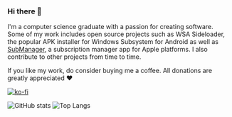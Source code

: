 ### Hi there 👋

I'm a computer science graduate with a passion for creating software. Some of my work includes open source projects such as WSA Sideloader, the popular APK installer for Windows Subsystem for Android as well as [SubManager](https://submanager.app), a subscription manager app for Apple platforms. I also contribute to other projects from time to time.

If you like my work, do consider buying me a coffee. All donations are greatly appreciated ❤️

[![ko-fi](https://ko-fi.com/img/githubbutton_sm.svg)](https://ko-fi.com/F1F1K06VY)

![GitHub stats](https://github-readme-stats-nu-hazel-61.vercel.app/api?username=infinitepower18&show_icons=true&theme=tokyonight)
![Top Langs](https://github-readme-stats-nu-hazel-61.vercel.app/api/top-langs/?username=infinitepower18&layout=compact&theme=tokyonight&langs_count=10&hide=cmake,scss,css,c,inno%20setup,ruby&exclude_repo=github-readme-stats,CloneInVSCode-Safari)
